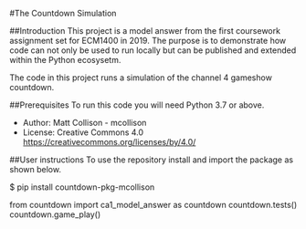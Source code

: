 #The Countdown Simulation

##Introduction
This project is a model answer from the first coursework assignment set for ECM1400 in 2019. The purpose is to demonstrate how code can not only be used to run locally but can be published and extended within the Python ecosysetm.

The code in this project runs a simulation of the channel 4 gameshow countdown.

##Prerequisites
To run this code you will need Python 3.7 or above.

- Author: Matt Collison - mcollison
- License: Creative Commons 4.0 https://creativecommons.org/licenses/by/4.0/

##User instructions
To use the repository install and import the package as shown below.

$ pip install countdown-pkg-mcollison

from countdown import ca1_model_answer as countdown
countdown.tests()
countdown.game_play()
